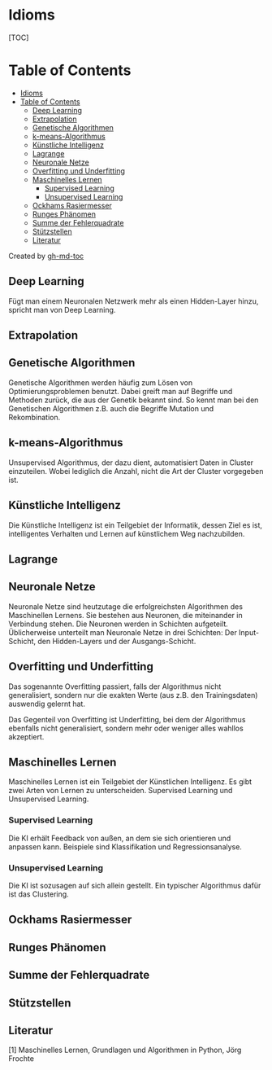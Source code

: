 # Idioms

[TOC]

Table of Contents
=================

* [Idioms](#idioms)
* [Table of Contents](#table-of-contents)
  * [Deep Learning](#deep-learning)
  * [Extrapolation](#extrapolation)
  * [Genetische Algorithmen](#genetische-algorithmen)
  * [k\-means\-Algorithmus](#k-means-algorithmus)
  * [Künstliche Intelligenz](#k%C3%BCnstliche-intelligenz)
  * [Lagrange](#lagrange)
  * [Neuronale Netze](#neuronale-netze)
  * [Overfitting und Underfitting](#overfitting-und-underfitting)
  * [Maschinelles Lernen](#maschinelles-lernen)
    * [Supervised Learning](#supervised-learning)
    * [Unsupervised Learning](#unsupervised-learning)
  * [Ockhams Rasiermesser](#ockhams-rasiermesser)
  * [Runges Phänomen](#runges-ph%C3%A4nomen)
  * [Summe der Fehlerquadrate](#summe-der-fehlerquadrate)
  * [Stützstellen](#st%C3%BCtzstellen)
  * [Literatur](#literatur)

Created by [gh-md-toc](https://github.com/ekalinin/github-markdown-toc.go)

## Deep Learning

Fügt man einem Neuronalen Netzwerk mehr als einen Hidden-Layer hinzu, spricht man von Deep Learning. 

## Extrapolation



## Genetische Algorithmen

Genetische Algorithmen werden häufig zum Lösen von Optimierungsproblemen benutzt. Dabei greift man auf Begriffe und Methoden zurück, die aus der Genetik bekannt sind. So kennt man bei den Genetischen Algorithmen z.B. auch die Begriffe Mutation und Rekombination. 

## k-means-Algorithmus

Unsupervised Algorithmus, der dazu dient, automatisiert Daten in Cluster einzuteilen. Wobei lediglich die Anzahl, nicht die Art der Cluster vorgegeben ist.  

## Künstliche Intelligenz

Die Künstliche Intelligenz ist ein Teilgebiet der Informatik, dessen Ziel es ist, intelligentes Verhalten und Lernen auf künstlichem Weg nachzubilden.

## Lagrange



## Neuronale Netze

Neuronale Netze sind heutzutage die erfolgreichsten Algorithmen des Maschinellen Lernens. Sie bestehen aus Neuronen, die miteinander in Verbindung stehen. Die Neuronen werden in Schichten aufgeteilt. Üblicherweise unterteilt man Neuronale Netze in drei Schichten: Der Input-Schicht, den Hidden-Layers und der Ausgangs-Schicht. 

## Overfitting und Underfitting

Das sogenannte Overfitting passiert, falls der Algorithmus nicht generalisiert, sondern nur die exakten Werte (aus z.B. den Trainingsdaten) auswendig gelernt hat. 

Das Gegenteil von Overfitting ist Underfitting, bei dem der Algorithmus ebenfalls nicht generalisiert, sondern mehr oder weniger alles wahllos akzeptiert. 

## Maschinelles Lernen

Maschinelles Lernen ist ein Teilgebiet der Künstlichen Intelligenz. Es gibt zwei Arten von Lernen zu unterscheiden. Supervised Learning und Unsupervised Learning. 

### Supervised Learning

Die KI erhält Feedback von außen, an dem sie sich orientieren und anpassen kann. Beispiele sind Klassifikation und Regressionsanalyse. 

### Unsupervised Learning

Die KI ist sozusagen auf sich allein gestellt. Ein typischer Algorithmus dafür ist das Clustering.

## Ockhams Rasiermesser



## Runges Phänomen



## Summe der Fehlerquadrate



## Stützstellen



## Literatur

[1] 	Maschinelles Lernen, Grundlagen und Algorithmen in Python, Jörg Frochte


